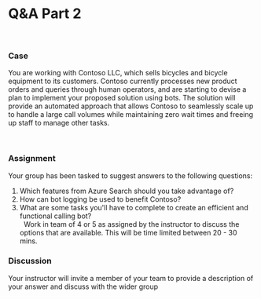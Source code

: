 **Q&A Part 2**
==============

 

### Case

You are working with Contoso LLC, which sells bicycles and bicycle equipment to
its customers. Contoso currently processes new product orders and queries
through human operators, and are starting to devise a plan to implement your
proposed solution using bots. The solution will provide an automated approach
that allows Contoso to seamlessly scale up to handle a large call volumes while
maintaining zero wait times and freeing up staff to manage other tasks.

 

### Assignment

Your group has been tasked to suggest answers to the following questions:

1. Which features from Azure Search should you take advantage of?  
2. How can bot logging be used to benefit Contoso?
3. What are some tasks you'll have to complete to create an efficient and functional calling bot?  
 
Work in team of 4 or 5 as assigned by the instructor to discuss the options that
are available. This will be time limited between 20 - 30 mins.

### Discussion

Your instructor will invite a member of your team to provide a description of
your answer and discuss with the wider group

 
-
